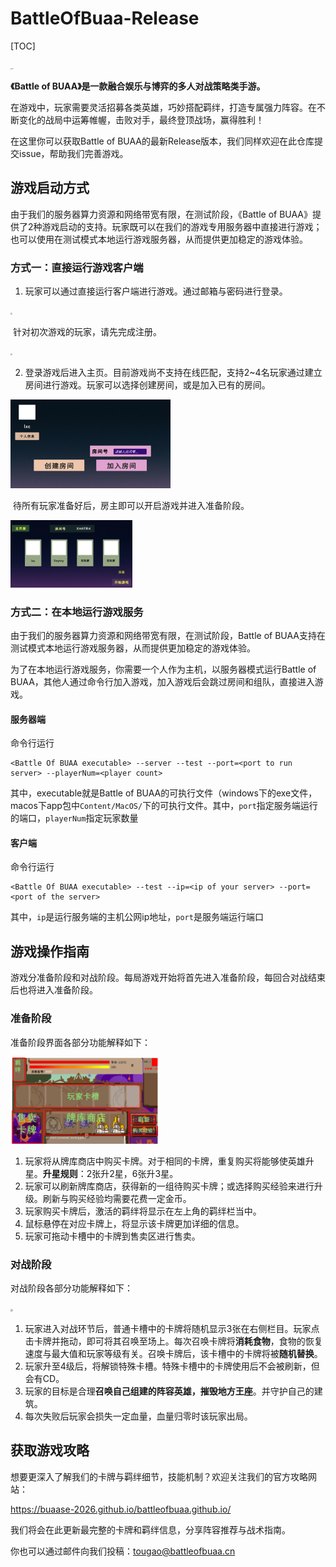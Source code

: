 # BattleOfBuaa-Release
[TOC]

<img src="./figure/Logo.png" alt="Logo" style="zoom: 10%;" />

**《Battle of BUAA》是一款融合娱乐与博弈的多人对战策略类手游。**

在游戏中，玩家需要灵活招募各类英雄，巧妙搭配羁绊，打造专属强力阵容。在不断变化的战局中运筹帷幄，击败对手，最终登顶战场，赢得胜利！

在这里你可以获取Battle of BUAA的最新Release版本，我们同样欢迎在此仓库提交issue，帮助我们完善游戏。



## 游戏启动方式

由于我们的服务器算力资源和网络带宽有限，在测试阶段，《Battle of BUAA》提供了2种游戏启动的支持。玩家既可以在我们的游戏专用服务器中直接进行游戏；也可以使用在测试模式本地运行游戏服务器，从而提供更加稳定的游戏体验。

### 方式一：直接运行游戏客户端

1. 玩家可以通过直接运行客户端进行游戏。通过邮箱与密码进行登录。

<img src="./figure/beginner.png" style="zoom:20%;" >

​	针对初次游戏的玩家，请先完成注册。

<img src="./figure/register.png" style="zoom:20%;" >

2. 登录游戏后进入主页。目前游戏尚不支持在线匹配，支持2~4名玩家通过建立房间进行游戏。玩家可以选择创建房间，或是加入已有的房间。

<img src="./figure/home.png" style="zoom:25%;" >

​	待所有玩家准备好后，房主即可以开启游戏并进入准备阶段。

<img src="./figure/room.png" style="zoom:19%;" >

### 方式二：在本地运行游戏服务

由于我们的服务器算力资源和网络带宽有限，在测试阶段，Battle of BUAA支持在测试模式本地运行游戏服务器，从而提供更加稳定的游戏体验。

为了在本地运行游戏服务，你需要一个人作为主机，以服务器模式运行Battle of BUAA，其他人通过命令行加入游戏，加入游戏后会跳过房间和组队，直接进入游戏。

#### 服务器端
命令行运行
```
<Battle Of BUAA executable> --server --test --port=<port to run server> --playerNum=<player count>
```
其中，executable就是Battle of BUAA的可执行文件（windows下的exe文件，macos下app包中`Content/MacOS/`下的可执行文件。其中，`port`指定服务端运行的端口，`playerNum`指定玩家数量

#### 客户端
命令行运行
```
<Battle Of BUAA executable> --test --ip=<ip of your server> --port=<port of the server>
```
其中，`ip`是运行服务端的主机公网ip地址，`port`是服务端运行端口



## 游戏操作指南

游戏分准备阶段和对战阶段。每局游戏开始将首先进入准备阶段，每回合对战结束后也将进入准备阶段。

### 准备阶段

准备阶段界面各部分功能解释如下：

<img src="./figure/prep.png" style="zoom:23%;" >

1. 玩家将从牌库商店中购买卡牌。对于相同的卡牌，重复购买将能够使英雄升星。**升星规则**：2张升2星，6张升3星。
2. 玩家可以刷新牌库商店，获得新的一组待购买卡牌；或选择购买经验来进行升级。刷新与购买经验均需要花费一定金币。
3. 玩家购买卡牌后，激活的羁绊将显示在左上角的羁绊栏当中。
4. 鼠标悬停在对应卡牌上，将显示该卡牌更加详细的信息。
5. 玩家可拖动卡槽中的卡牌到售卖区进行售卖。

### 对战阶段

对战阶段各部分功能解释如下：

<img src="./figure/combat1.png" style="zoom:22%;" >

1. 玩家进入对战环节后，普通卡槽中的卡牌将随机显示3张在右侧栏目。玩家点击卡牌并拖动，即可将其召唤至场上。每次召唤卡牌将**消耗食物**，食物的恢复速度与最大值和玩家等级有关。召唤卡牌后，该卡槽中的卡牌将被**随机替换**。
2. 玩家升至4级后，将解锁特殊卡槽。特殊卡槽中的卡牌使用后不会被刷新，但会有CD。
3. 玩家的目标是合理**召唤自己组建的阵容英雄，摧毁地方王座**。并守护自己的建筑。
4. 每次失败后玩家会损失一定血量，血量归零时该玩家出局。



## 获取游戏攻略

想要更深入了解我们的卡牌与羁绊细节，技能机制？欢迎关注我们的官方攻略网站：

https://buaase-2026.github.io/battleofbuaa.github.io/

我们将会在此更新最完整的卡牌和羁绊信息，分享阵容推荐与战术指南。

你也可以通过邮件向我们投稿：tougao@battleofbuaa.cn
